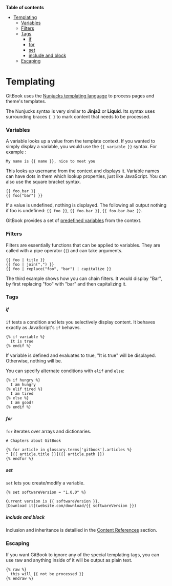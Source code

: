 <!-- START doctoc generated TOC please keep comment here to allow auto update -->
<!-- DON'T EDIT THIS SECTION, INSTEAD RE-RUN doctoc TO UPDATE -->
**Table of contents**

- [Templating](#templating)
    - [Variables](#variables)
    - [Filters](#filters)
    - [Tags](#tags)
        - [if](#if)
        - [for](#for)
        - [set](#set)
        - [include and block](#include-and-block)
    - [Escaping](#escaping)

<!-- END doctoc generated TOC please keep comment here to allow auto update -->

# Templating

GitBook uses the [Nunjucks templating language](https://mozilla.github.io/nunjucks/) to process pages and theme's templates.

The Nunjucks syntax is very similar to **Jinja2** or **Liquid**. Its syntax uses surrounding braces `{ }` to mark content that needs to be processed.

### Variables

A variable looks up a value from the template context. If you wanted to simply display a variable, you would use the `{{ variable }}` syntax. For example :

```twig
My name is {{ name }}, nice to meet you
```

This looks up username from the context and displays it. Variable names can have dots in them which lookup properties, just like JavaScript. You can also use the square bracket syntax.

```twig
{{ foo.bar }}
{{ foo["bar"] }}
```

If a value is undefined, nothing is displayed. The following all output nothing if foo is undefined: `{{ foo }}`, `{{ foo.bar }}`, `{{ foo.bar.baz }}`.

GitBook provides a set of [predefined  variables](variables.md) from the context.

### Filters

Filters are essentially functions that can be applied to variables. They are called with a pipe operator (`|`) and can take arguments.

```twig
{{ foo | title }}
{{ foo | join(",") }}
{{ foo | replace("foo", "bar") | capitalize }}
```

The third example shows how you can chain filters. It would display "Bar", by first replacing "foo" with "bar" and then capitalizing it.

### Tags

##### if

`if` tests a condition and lets you selectively display content. It behaves exactly as JavaScript's `if` behaves.

```twig
{% if variable %}
  It is true
{% endif %}
```

If variable is defined and evaluates to true, "It is true" will be displayed. Otherwise, nothing will be.

You can specify alternate conditions with `elif` and `else`:

```twig
{% if hungry %}
  I am hungry
{% elif tired %}
  I am tired
{% else %}
  I am good!
{% endif %}
```

##### for

`for` iterates over arrays and dictionaries.

```twig
# Chapters about GitBook

{% for article in glossary.terms['gitbook'].articles %}
* [{{ article.title }}]({{ article.path }})
{% endfor %}
```

##### set

`set` lets you create/modify a variable.

```twig
{% set softwareVersion = "1.0.0" %}

Current version is {{ softwareVersion }}.
[Download it](website.com/download/{{ softwareVersion }})
```

##### include and block

Inclusion and inheritance is detailled in the [Content References](conrefs.md) section.

### Escaping

If you want GitBook to ignore any of the special templating tags, you can use raw and anything inside of it will be output as plain text.

``` twig
{% raw %}
  this will {{ not be processed }}
{% endraw %}
```
